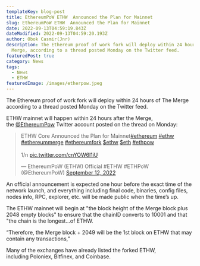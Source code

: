 ```yaml
---
templateKey: blog-post
title: EthereumPoW ETHW  Announced the Plan for Mainnet
slug: EthereumPoW ETHW  Announced the Plan for Mainnet
date: 2022-09-13T04:59:19.843Z
dateModified: 2022-09-13T04:59:20.193Z
author: Obok Casmir(Jnr)
description: The Ethereum proof of work fork will deploy within 24 hours of the
  Merge, according to a thread posted Monday on the Twitter feed.
featuredPost: true
category: News
tags:
  - News
  - ETHW
featuredImage: /images/etherpow.jpeg
---
```

The Ethereum proof of work fork will deploy within 24 hours of The Merge according to a thread posted Monday on the Twitter feed.

ETHW mainnet will happen within 24 hours after the Merge, the [@EthereumPow](https://twitter.com/EthereumPoW) Twitter account posted on the thread on Monday:

<blockquote class="twitter-tweet"><p lang="en" dir="ltr">ETHW Core Announced the Plan for Mainnet<a href="https://twitter.com/hashtag/ethereum?src=hash&amp;ref_src=twsrc%5Etfw">#ethereum</a> <a href="https://twitter.com/hashtag/ethw?src=hash&amp;ref_src=twsrc%5Etfw">#ethw</a> <a href="https://twitter.com/hashtag/ethereummerge?src=hash&amp;ref_src=twsrc%5Etfw">#ethereummerge</a> <a href="https://twitter.com/hashtag/ethereumfork?src=hash&amp;ref_src=twsrc%5Etfw">#ethereumfork</a> <a href="https://twitter.com/search?q=%24ethw&amp;src=ctag&amp;ref_src=twsrc%5Etfw">$ethw</a> <a href="https://twitter.com/search?q=%24eth&amp;src=ctag&amp;ref_src=twsrc%5Etfw">$eth</a> <a href="https://twitter.com/hashtag/ethpow?src=hash&amp;ref_src=twsrc%5Etfw">#ethpow</a> <br><br>1/n <a href="https://t.co/cnYOW6l1iU">pic.twitter.com/cnYOW6l1iU</a></p>&mdash; EthereumPoW (ETHW) Official #ETHW #ETHPoW (@EthereumPoW) <a href="https://twitter.com/EthereumPoW/status/1569427804764405761?ref_src=twsrc%5Etfw">September 12, 2022</a></blockquote> <script async src="https://platform.twitter.com/widgets.js" charset="utf-8"></script>

An official announcement is expected one hour before the exact time of the network launch, and everything including final code, binaries, config files, nodes info, RPC, explorer, etc. will be made public when the time’s up.

The ETHW mainnet will begin at "the block height of the Merge block plus 2048 empty blocks" to ensure that the chainID converts to 10001 and that "the chain is the longest...of ETHW.

“Therefore, the Merge block + 2049 will be the 1st block on ETHW that may contain any transactions,”

Many of the exchanges have already listed the forked ETHW, including Poloniex, Bitfinex, and Coinbase.